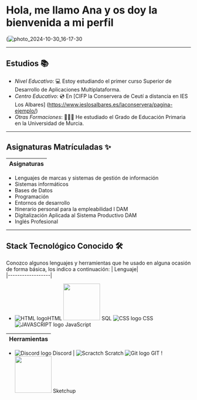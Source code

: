 # Hola, me llamo Ana y os doy la bienvenida a mi perfil

(![photo_2024-10-30_16-17-30](https://github.com/user-attachments/assets/51aab940-8f88-45ad-8954-2f1562fe3937)


---

## Estudios 📚
- *Nivel Educativo*: 💻 Estoy estudiando el primer curso Superior de Desarrollo de Aplicaciones Multiplataforma.
- *Centro Educativo*: 💿 En [CIFP la Conservera de Ceutí a distancia en IES Los Albares] (https://www.ieslosalbares.es/laconservera/pagina-ejemplo/)
- *Otras Formaciones*: 👩🏻‍🏫 He estudiado el Grado de Educación Primaria en la Universidad de Murcia.

---

## Asignaturas Matrículadas ✨

|      Asignaturas      |
|-------------------|
+ Lenguajes de marcas y sistemas de gestión de información
+ Sistemas informáticos
+ Bases de Datos
+ Programación
+ Entornos de desarrollo
+ Itinerario personal para la empleabilidad I DAM
+ Digitalización Aplicada al Sistema Productivo DAM
+ Inglés Profesional

---

## Stack Tecnológico Conocido 🛠️
Conozco algunos lenguajes y herramientas que he usado en alguna ocasión de forma básica, los indico a continuación: 
| Lenguaje|  
|------------------|
+ ![HTML logo](https://img.icons8.com/?size=100&id=20909&format=png&color=000000 )HTML     <img src="https://cdn.icon-icons.com/icons2/628/PNG/512/sql-file-black-rounded-rectangular-interface-symbol_icon-icons.com_57633.png" width="100" height="100"> SQL 
![CSS logo](https://img.icons8.com/?size=100&id=21278&format=png&color=000000) CSS ![JAVASCRIPT logo](https://img.icons8.com/?size=100&id=108784&format=png&color=000000) JavaScript

|Herramientas|
|---------|
+ ![Discord logo](https://img.icons8.com/?size=100&id=30998&format=png&color=000000) Discord
 | ![Scractch](https://img.icons8.com/?size=100&id=qCVnKVCFAcGm&format=png&color=000000) Scratch
![Git logo](https://img.icons8.com/?size=100&id=20906&format=png&color=000000) GIT
! <img src="https://skillicons.dev/icons?i=sketchup&perline=14" width="100" height="100" /> Sketchup
